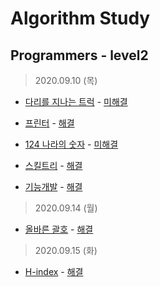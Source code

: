# Algorithm Study 

Programmers - level2
--------------------------------------------
> 2020.09.10 (목)
- [다리를 지나는 트럭](https://www.welcomekakao.com/learn/courses/30/lessons/42583) - [미해결](pro42583.js) </br>

- [프린터](https://www.welcomekakao.com/learn/courses/30/lessons/42587) - [해결](pro42587.js) </br>

- [124 나라의 숫자](https://www.welcomekakao.com/learn/courses/30/lessons/12899) - [미해결](pro12899.js) </br>

- [스킬트리](https://www.welcomekakao.com/learn/courses/30/lessons/49993) - [해결](pro49993.js) </br>

- [기능개발](https://www.welcomekakao.com/learn/courses/30/lessons/42586) - [해결](pro42586.js) </br>

> 2020.09.14 (월)
- [올바른 괄호](https://www.welcomekakao.com/learn/courses/30/lessons/12909) - [해결](pro12909.js) </br>

> 2020.09.15 (화)
- [H-index](https://www.welcomekakao.com/learn/courses/30/lessons/42747) - [해결](pro42747.js) </br>

